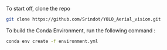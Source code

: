 To start off, clone the repo 
```bash
git clone https://github.com/Srindot/YOLO_Aerial_vision.git
```
To build the Conda Environment, run the following command :
```bash
conda env create -f environment.yml
```